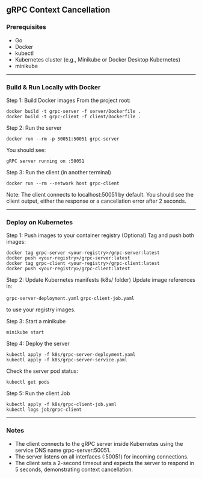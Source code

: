 ## gRPC Context Cancellation

### Prerequisites
- Go
- Docker
- kubectl
- Kubernetes cluster (e.g., Minikube or Docker Desktop Kubernetes)
- minikube

---
### Build & Run Locally with Docker
Step 1: Build Docker images
From the project root:
```
docker build -t grpc-server -f server/Dockerfile .
docker build -t grpc-client -f client/Dockerfile .
```
Step 2: Run the server
```
docker run --rm -p 50051:50051 grpc-server
```
You should see:
```
gRPC server running on :50051
```
Step 3: Run the client (in another terminal)
```
docker run --rm --network host grpc-client
```
Note: The client connects to localhost:50051 by default.
You should see the client output, either the response or a cancellation error after 2 seconds.

---
### Deploy on Kubernetes
Step 1: Push images to your container registry (Optional)
Tag and push both images:
```
docker tag grpc-server <your-registry>/grpc-server:latest
docker push <your-registry>/grpc-server:latest
docker tag grpc-client <your-registry>/grpc-client:latest
docker push <your-registry>/grpc-client:latest
```
Step 2: Update Kubernetes manifests (k8s/ folder)
Update image references in:

`grpc-server-deployment.yaml`
`grpc-client-job.yaml`

to use your registry images.

Step 3: Start a minikube
```
minikube start
```

Step 4: Deploy the server
```
kubectl apply -f k8s/grpc-server-deployment.yaml
kubectl apply -f k8s/grpc-server-service.yaml
```
Check the server pod status:
```
kubectl get pods
```
Step 5: Run the client Job
```
kubectl apply -f k8s/grpc-client-job.yaml
kubectl logs job/grpc-client
```
---
### Notes
- The client connects to the gRPC server inside Kubernetes using the service DNS name grpc-server:50051.
- The server listens on all interfaces (:50051) for incoming connections.
- The client sets a 2-second timeout and expects the server to respond in 5 seconds, demonstrating context cancellation.
